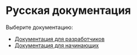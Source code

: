 # Русская документация

Выберите документацию:

- [Документация для разработчиков](docfordevru.md)
- [Документация для начинающих](docforbegru.md)
